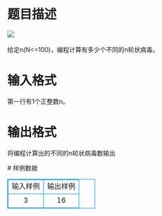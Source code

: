 # 

 
 # 题目描述 
<p>
<img border="0" src="/source/joyoi/tyvj-3475/img/aHR0cDovL3d3dy5qb3lvaS5jbi9wcm9ibGVtL3R5dmotMzQ3NS9wcm9ibGVtc19pbWFnZXMvMjMwMS8xLmpwZw==.jpg"><br><br>给定n(N<=100)，编程计算有多少个不同的n轮状病毒。 <br></p> 

 
 # 输入格式 
<p>
第一行有1个正整数n。 <br></p> 

 
 # 输出格式 
<p>
将编程计算出的不同的n轮状病毒数输出 <br></p> 
# 样例数据
<style>
        table,table tr th, table tr td { border:1px solid #0094ff; }
        table { width: 200px; min-height: 25px; line-height: 25px; text-align: center; border-collapse: collapse;}   
    </style>
<table>
	<tr>
		<td>输入样例</td>
		<td>输出样例</td>
	</tr>
<tr><td>3
</td><td>16</td></tr></table>
